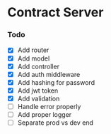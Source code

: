 # Contract Server

### Todo

- [x] Add router
- [x] Add model
- [x] Add controller
- [x] Add auth middleware
- [x] Add hashing for password
- [x] Add jwt token
- [x] Add validation
- [ ] Handle error properly
- [ ] Add proper logger
- [ ] Separate prod vs dev end
